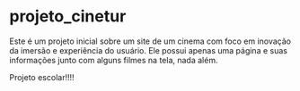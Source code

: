 # projeto_cinetur

Este é um projeto inicial sobre um site de um cinema com foco em inovação da imersão e experiência do usuário.
Ele possui apenas uma página e suas informações junto com alguns filmes na tela, nada além.

Projeto escolar!!!!
